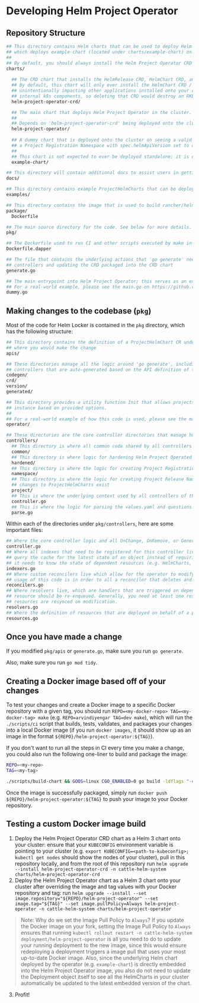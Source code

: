 # Developing Helm Project Operator

## Repository Structure

```bash
## This directory contains Helm charts that can be used to deploy Helm Project Operator in a Kubernetes cluster in the cattle-helm-system namespace,
## which deploys example-chart (located under charts/example-chart) on seeing a ProjectHelmChart with spec.helmApiVersion: dummy.cattle.io/v1alpha1.
##
## By default, you should always install the Helm Project Operator CRD chart before installing the main Helm Project Operator chart.
charts/
  
  ## The CRD chart that installs the HelmRelease CRD, HelmChart CRD, and ProjectHelmChart CRD. This must be installed before installing all other charts.
  ## By default, this chart will only ever install the HelmChart CRD / the HelmRelease CRD; it will never upgrade or delete those CRDs to avoid 
  ## unintentionally impacting other applications installed onto your cluster that use those CRDs (e.g. RKE2 clusters use the HelmChart CRD to manage
  ## internal k8s components, so deleting that CRD would destroy an RKE2 cluster).
  helm-project-operator-crd/

  ## The main chart that deploys Helm Project Operator in the cluster.
  ##
  ## Depends on 'helm-project-operator-crd' being deployed onto the cluster first.
  helm-project-operator/
  
  ## A dummy chart that is deployed onto the cluster on seeing a valid ProjectHelmChart (which means that it is contained within 
  ## a Project Registration Namespace with spec.helmApiVersion set to dummy.cattle.io/v1alpha1)
  ##
  ## This chart is not expected to ever be deployed standalone; it is embedded into the Helm Project Operator binary itself.
  example-chart/

## This directory will contain additional docs to assist users in getting started with using Helm Project Operator.
docs/

## This directory contains example ProjectHelmCharts that can be deployed that work on the default example-chart packaged with the Helm Project Operator
examples/

## This directory contains the image that is used to build rancher/helm-project-operator, which is hosted on hub.docker.com.
package/
  Dockerfile

## The main source directory for the code. See below for more details.
pkg/

## The Dockerfile used to run CI and other scripts executed by make in a Docker container (powered by https://github.com/rancher/dapper)
Dockerfile.dapper

## The file that contains the underlying actions that 'go generate' needs to execute on a call to it. Includes the logic for generating 
## controllers and updating the CRD packaged into the CRD chart
generate.go

## The main entrypoint into Helm Project Operator; this serves as an example of how Helm Project Operator can be used.
## For a real-world example, please see the main.go on https://github.com/rancher/prometheus-federator.
dummy.go
```

## Making changes to the codebase (`pkg`)

Most of the code for Helm Locker is contained in the `pkg` directory, which has the following structure:

```bash
## This directory contains the definition of a ProjectHelmChart CR under project.go; if you need to add new fields to ProjectHelmChart CRs, this is
## where you would make the change
apis/

## These directories manage all the logic around 'go generate', including the creation of the 'generated/' directory that contains all the underlying
## controllers that are auto-generated based on the API definition of the ProjectHelmChart CR defined under 'apis/'
codegen/
crd/
version/
generated/

## This directory provides a utility function Init that allows projects implementing Helm Project Operator to quickly set up a Helm Project Operator
## instance based on provided options.
##
## For a real-world example of how this code is used, please see the main.go on https://github.com/rancher/prometheus-federator.
operator/

## These directories are the core controller directories that manage how the operator watches for Kubernetes resources
controllers/
  ## This directory is where all common code shared by all controllers is placed (e.g. options that can be provided, utility functions, constants, etc.)
  common/
  ## This directory is where logic for hardening Helm Project Operated namespaces exists
  hardened/
  ## This directory is where the logic for creating Project Registration Namespaces lives
  namespace/
  ## This directory is where the logic for creating Project Release Namespaces and underlying Helm releases via HelmChart and HelmRelease CRs on seeing
  ## changes to ProjectHelmCharts exist
  project/
  ## This is where the underlying context used by all controllers of this operator are registered, all using the same underlying SharedControllerFactory
  controller.go
  ## This is where the logic for parsing the values.yaml and questions.yaml from an embedded Helm chart (provided as a .tgz.base64 in ChartContent) exists
  parse.go
```

Within each of the directories under `pkg/controllers`, here are some important files:

```bash
## Where the core controller logic and all OnChange, OnRemove, or GeneratingHandlers live
controller.go
## Where all indexes that need to be registered for this controller live; indexers are added in order to allow for the operator to efficiently
## query the cache for the latest state of an object instead of requiring the operator to make list API calls to the Kubernetes API server any time
## it needs to know the state of dependent resources (e.g. HelmCharts, HelmReleases) on re-enqueing the parent resource (namespace, ProjectHelmChart)
indexers.go
## Where custom reconcilers live which allow for the operator to modify how wrangler.apply performs the upgrade of a resource. For example, the current
## usage of this code is in order to all a reconciler that deletes and recreates ConfigMaps instead of attempting to patch the resource.
reconcilers.go
## Where resolvers live, which are handlers that are triggered on dependent resources being modified that signal to the operator that the main parent
## resource should be re-enqueued. Generally, you need at least one resolver per resource created in resource.go to ensure that changes to the underlying
## resources are resynced on modification.
resolvers.go
## Where the definition of resources that are deployed on behalf of a parent resource lives.
resources.go
```

## Once you have made a change

If you modified `pkg/apis` or `generate.go`, make sure you run `go generate`.

Also, make sure you run `go mod tidy`.

## Creating a Docker image based off of your changes

To test your changes and create a Docker image to a specific Docker repository with a given tag, you should run `REPO=<my-docker-repo> TAG=<my-docker-tag> make` (e.g. `REPO=arvindiyengar TAG=dev make`), which will run the `./scripts/ci` script that builds, tests, validates, and packages your changes into a local Docker image (if you run `docker images`, it should show up as an image in the format `${REPO}/helm-project-operator:${TAG}`).

If you don't want to run all the steps in CI every time you make a change, you could also run the following one-liner to build and package the image:

```bash
REPO=<my-repo>
TAG=<my-tag>

./scripts/build-chart && GOOS=linux CGO_ENABLED=0 go build -ldflags "-extldflags -static -s" -o bin/helm-project-operator && REPO=${REPO} TAG=${TAG} make package
```

Once the image is successfully packaged, simply run `docker push ${REPO}/helm-project-operator:${TAG}` to push your image to your Docker repository.

## Testing a custom Docker image build

1. Deploy the Helm Project Operator CRD chart as a Helm 3 chart onto your cluster: ensure that your `KUBECONFIG` environment variable is pointing to your cluster (e.g. `export KUBECONFIG=<path-to-kubeconfig>; kubectl get nodes` should show the nodes of your cluster), pull in this repository locally, and from the root of this repository run `helm upgrade --install helm-project-operator-crd -n cattle-helm-system charts/helm-project-operator-crd`
2. Deploy the Helm Project Operator chart as a Helm 3 chart onto your cluster after overriding the image and tag values with your Docker repository and tag: run `helm upgrade --install --set image.repository="${REPO}/helm-project-operator" --set image.tag="${TAG}" --set image.pullPolicy=Always helm-project-operator -n cattle-helm-system charts/helm-project-operator`
> Note: Why do we set the Image Pull Policy to `Always`? If you update the Docker image on your fork, setting the Image Pull Policy to `Always` ensures that running `kubectl rollout restart -n cattle-helm-system deployment/helm-project-operator` is all you need to do to update your running deployment to the new image, since this would ensure redeploying a deployment triggers a image pull that uses your most up-to-date Docker image. Also, since the underlying Helm chart deployed by the operator (e.g. `example-chart`) is directly embedded into the Helm Project Operator image, you also do not need to update the Deployment object itself to see all the HelmCharts in your cluster automatically be updated to the latest embedded version of the chart.
3. Profit!